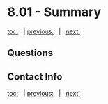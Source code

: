 # 8.01 - Summary

[toc:](June_2021.md) &nbsp; | [previous:](June_2021.md) &nbsp; | &nbsp; [next:](June_2021.md)


## Questions




## Contact Info





[toc:](June_2021.md) &nbsp; | [previous:](June_2021.md) &nbsp; | &nbsp; [next:](June_2021.md)